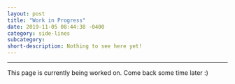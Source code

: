 ```yaml
---
layout: post
title: "Work in Progress"
date: 2019-11-05 08:44:38 -0400
category: side-lines
subcategory: 
short-description: Nothing to see here yet!
---
```


-----

This page is currently being worked on. Come back some time later :)

